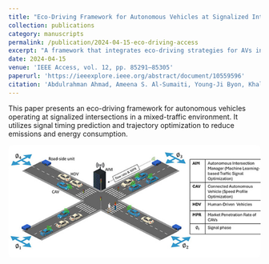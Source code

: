 ```yaml
---
title: "Eco-Driving Framework for Autonomous Vehicles at Signalized Intersections in Mixed-Traffic Environment"
collection: publications
category: manuscripts
permalink: /publication/2024-04-15-eco-driving-access
excerpt: "A framework that integrates eco-driving strategies for AVs in mixed-traffic urban intersections."
date: 2024-04-15
venue: 'IEEE Access, vol. 12, pp. 85291–85305'
paperurl: 'https://ieeexplore.ieee.org/abstract/document/10559596'
citation: 'Abdulrahman Ahmad, Ameena S. Al-Sumaiti, Young-Ji Byon, Khalifa Al-Hosani. (2024). "Eco-Driving Framework for Autonomous Vehicles at Signalized Intersections in Mixed-Traffic Environment." <i>IEEE Access</i>. 12: 85291–85305.'
---
```


This paper presents an eco-driving framework for autonomous vehicles operating at signalized intersections in a mixed-traffic environment. It utilizes signal timing prediction and trajectory optimization to reduce emissions and energy consumption.
<!-- ![Graphical Abstract](/images/publications/eco-driving.jpg) -->

<img src="/images/publications/eco-driving.jpg" alt="Graphical Abstract" width="600" style="border-radius: 8px;" />
